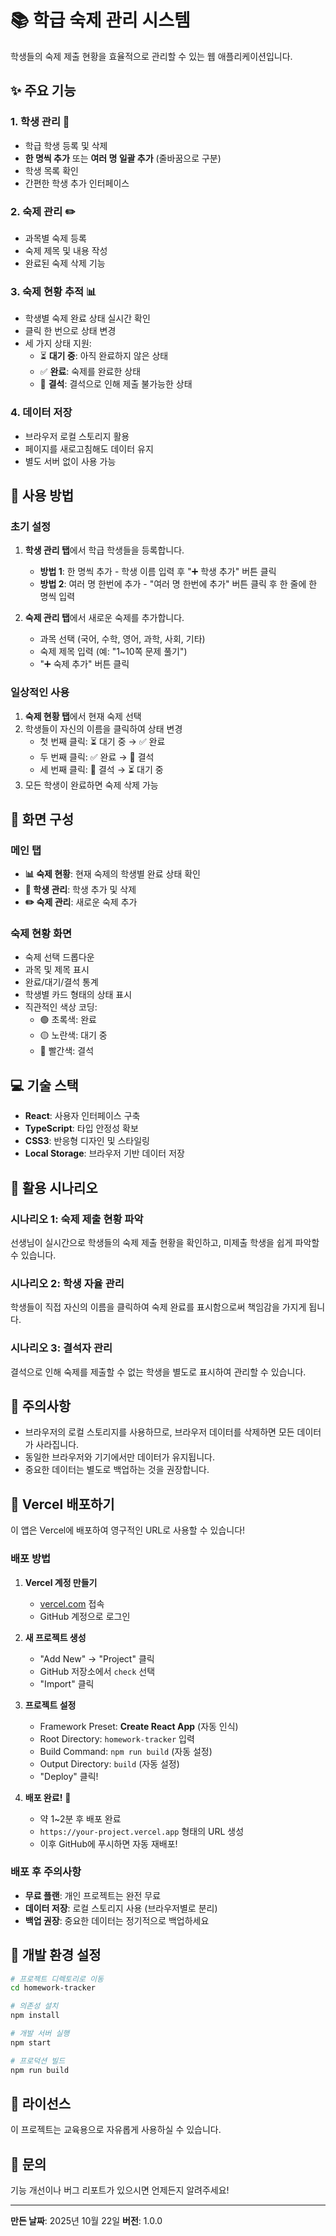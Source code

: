 # 📚 학급 숙제 관리 시스템

학생들의 숙제 제출 현황을 효율적으로 관리할 수 있는 웹 애플리케이션입니다.

## ✨ 주요 기능

### 1. 학생 관리 👥
- 학급 학생 등록 및 삭제
- **한 명씩 추가** 또는 **여러 명 일괄 추가** (줄바꿈으로 구분)
- 학생 목록 확인
- 간편한 학생 추가 인터페이스

### 2. 숙제 관리 ✏️
- 과목별 숙제 등록
- 숙제 제목 및 내용 작성
- 완료된 숙제 삭제 기능

### 3. 숙제 현황 추적 📊
- 학생별 숙제 완료 상태 실시간 확인
- 클릭 한 번으로 상태 변경
- 세 가지 상태 지원:
  - ⏳ **대기 중**: 아직 완료하지 않은 상태
  - ✅ **완료**: 숙제를 완료한 상태
  - 🏥 **결석**: 결석으로 인해 제출 불가능한 상태

### 4. 데이터 저장
- 브라우저 로컬 스토리지 활용
- 페이지를 새로고침해도 데이터 유지
- 별도 서버 없이 사용 가능

## 🚀 사용 방법

### 초기 설정

1. **학생 관리 탭**에서 학급 학생들을 등록합니다.
   - **방법 1**: 한 명씩 추가 - 학생 이름 입력 후 "➕ 학생 추가" 버튼 클릭
   - **방법 2**: 여러 명 한번에 추가 - "여러 명 한번에 추가" 버튼 클릭 후 한 줄에 한 명씩 입력

2. **숙제 관리 탭**에서 새로운 숙제를 추가합니다.
   - 과목 선택 (국어, 수학, 영어, 과학, 사회, 기타)
   - 숙제 제목 입력 (예: "1~10쪽 문제 풀기")
   - "➕ 숙제 추가" 버튼 클릭

### 일상적인 사용

1. **숙제 현황 탭**에서 현재 숙제 선택
2. 학생들이 자신의 이름을 클릭하여 상태 변경
   - 첫 번째 클릭: ⏳ 대기 중 → ✅ 완료
   - 두 번째 클릭: ✅ 완료 → 🏥 결석
   - 세 번째 클릭: 🏥 결석 → ⏳ 대기 중
3. 모든 학생이 완료하면 숙제 삭제 가능

## 📱 화면 구성

### 메인 탭
- **📊 숙제 현황**: 현재 숙제의 학생별 완료 상태 확인
- **👥 학생 관리**: 학생 추가 및 삭제
- **✏️ 숙제 관리**: 새로운 숙제 추가

### 숙제 현황 화면
- 숙제 선택 드롭다운
- 과목 및 제목 표시
- 완료/대기/결석 통계
- 학생별 카드 형태의 상태 표시
- 직관적인 색상 코딩:
  - 🟢 초록색: 완료
  - 🟡 노란색: 대기 중
  - 🔴 빨간색: 결석

## 💻 기술 스택

- **React**: 사용자 인터페이스 구축
- **TypeScript**: 타입 안정성 확보
- **CSS3**: 반응형 디자인 및 스타일링
- **Local Storage**: 브라우저 기반 데이터 저장

## 🎯 활용 시나리오

### 시나리오 1: 숙제 제출 현황 파악
선생님이 실시간으로 학생들의 숙제 제출 현황을 확인하고, 미제출 학생을 쉽게 파악할 수 있습니다.

### 시나리오 2: 학생 자율 관리
학생들이 직접 자신의 이름을 클릭하여 숙제 완료를 표시함으로써 책임감을 가지게 됩니다.

### 시나리오 3: 결석자 관리
결석으로 인해 숙제를 제출할 수 없는 학생을 별도로 표시하여 관리할 수 있습니다.

## 📝 주의사항

- 브라우저의 로컬 스토리지를 사용하므로, 브라우저 데이터를 삭제하면 모든 데이터가 사라집니다.
- 동일한 브라우저와 기기에서만 데이터가 유지됩니다.
- 중요한 데이터는 별도로 백업하는 것을 권장합니다.

## 🚀 Vercel 배포하기

이 앱은 Vercel에 배포하여 영구적인 URL로 사용할 수 있습니다!

### 배포 방법

1. **Vercel 계정 만들기**
   - [vercel.com](https://vercel.com) 접속
   - GitHub 계정으로 로그인

2. **새 프로젝트 생성**
   - "Add New" → "Project" 클릭
   - GitHub 저장소에서 `check` 선택
   - "Import" 클릭

3. **프로젝트 설정**
   - Framework Preset: **Create React App** (자동 인식)
   - Root Directory: `homework-tracker` 입력
   - Build Command: `npm run build` (자동 설정)
   - Output Directory: `build` (자동 설정)
   - "Deploy" 클릭!

4. **배포 완료!** 🎉
   - 약 1~2분 후 배포 완료
   - `https://your-project.vercel.app` 형태의 URL 생성
   - 이후 GitHub에 푸시하면 자동 재배포!

### 배포 후 주의사항

- **무료 플랜**: 개인 프로젝트는 완전 무료
- **데이터 저장**: 로컬 스토리지 사용 (브라우저별로 분리)
- **백업 권장**: 중요한 데이터는 정기적으로 백업하세요

## 🔧 개발 환경 설정

```bash
# 프로젝트 디렉토리로 이동
cd homework-tracker

# 의존성 설치
npm install

# 개발 서버 실행
npm start

# 프로덕션 빌드
npm run build
```

## 📄 라이선스

이 프로젝트는 교육용으로 자유롭게 사용하실 수 있습니다.

## 🤝 문의

기능 개선이나 버그 리포트가 있으시면 언제든지 알려주세요!

---

**만든 날짜**: 2025년 10월 22일
**버전**: 1.0.0
